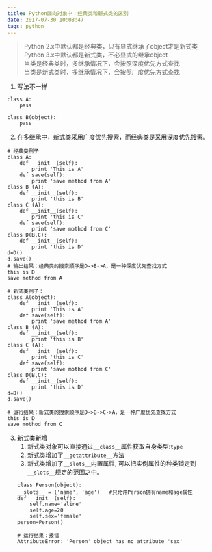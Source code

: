 ```yaml
---
title: Python面向对象中：经典类和新式类的区别
date: 2017-07-30 10:08:47
tags: python
---
```

> Python 2.x中默认都是经典类，只有显式继承了object才是新式类  
Python 3.x中默认都是新式类，不必显式的继承object  
当类是经典类时，多继承情况下，会按照深度优先方式查找  
当类是新式类时，多继承情况下，会按照广度优先方式查找

1. 写法不一样
```
class A:
    pass

class B(object):
    pass
```
2. 在多继承中，新式类采用广度优先搜索，而经典类是采用深度优先搜索。
```
# 经典类例子
class A:
    def __init__(self):
        print 'This is A'
    def save(self):
        print 'save method from A'
class B (A):
    def __init__(self):
        print 'this is B'
class C (A):
    def __init__(self):
        print 'this is C'
    def save(self):
        print 'save mothod from C'
class D(B,C):
    def __init__(self):
        print 'this is D'
d=D()
d.save()
# 输出结果：经典类的搜索顺序是D->B->A，是一种深度优先查找方式
this is D
save method from A

# 新式类例子：
class A(object):
    def __init__(self):
        print 'This is A'
    def save(self):
        print 'save method from A'
class B (A):
    def __init__(self):
        print 'this is B'
class C (A):
    def __init__(self):
        print 'this is C'
    def save(self):
        print 'save mothod from C'
class D(B,C):
    def __init__(self):
        print 'this is D'
d=D()
d.save()

# 运行结果：新式类的搜索顺序是D->B->C->A，是一种广度优先查找方式
this is D
save mothod from C
```
3. 新式类新增
    1. 新式类对象可以直接通过`__class__`属性获取自身类型:`type`
    2. 新式类增加了`__getattribute__`方法
    3. 新式类增加了`__slots__`内置属性, 可以把实例属性的种类锁定到`__slots__`规定的范围之中。
    ```
    class Person(object):
    __slots__ = ('name', 'age')   #只允许Person拥有name和age属性
    def __init__(self):
        self.name='aline'
        self.age=20
        self.sex='female'
    person=Person()
    
    # 运行结果：报错
    AttributeError: 'Person' object has no attribute 'sex'
    ```